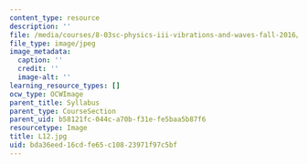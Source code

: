 ```yaml
---
content_type: resource
description: ''
file: /media/courses/8-03sc-physics-iii-vibrations-and-waves-fall-2016/bda36eed16cdfe65c10823971f97c5bf_L12.jpg
file_type: image/jpeg
image_metadata:
  caption: ''
  credit: ''
  image-alt: ''
learning_resource_types: []
ocw_type: OCWImage
parent_title: Syllabus
parent_type: CourseSection
parent_uid: b58121fc-044c-a70b-f31e-fe5baa5b87f6
resourcetype: Image
title: L12.jpg
uid: bda36eed-16cd-fe65-c108-23971f97c5bf
---
```

